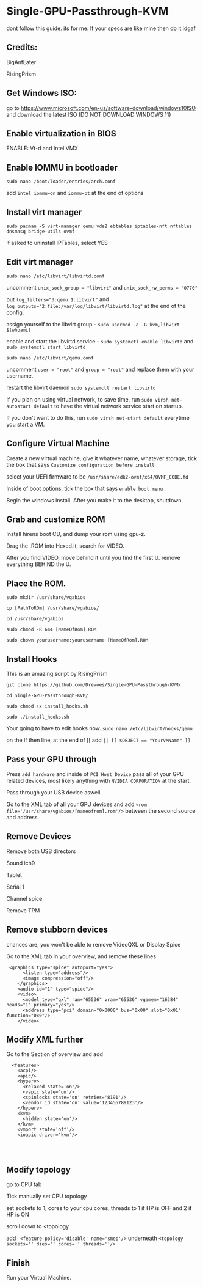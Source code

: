 # Single-GPU-Passthrough-KVM
dont follow this guide. its for me. If your specs are like mine then do it idgaf

## Credits:
BigAntEater

RisingPrism

## Get Windows ISO:
go to https://www.microsoft.com/en-us/software-download/windows10ISO and download the latest ISO (DO NOT DOWNLOAD WINDOWS 11)

## Enable virtualization in BIOS
ENABLE: Vt-d and Intel VMX

## Enable IOMMU in bootloader
`sudo nano /boot/loader/entries/arch.conf`

add `intel_iommu=on` and `iommu=pt` at the end of options

## Install virt manager
`sudo pacman -S virt-manager qemu vde2 ebtables iptables-nft nftables dnsmasq bridge-utils ovmf`

if asked to uninstall IPTables, select YES

## Edit virt manager
`sudo nano /etc/libvirt/libvirtd.conf`

uncomment `unix_sock_group = "libvirt"` and `unix_sock_rw_perms = "0770"`

put `log_filters="3:qemu 1:libvirt"` and `log_outputs="2:file:/var/log/libvirt/libvirtd.log"` at the end of the config.

assign yourself to the libvirt group - `sudo usermod -a -G kvm,libvirt $(whoami)`

enable and start the libvirtd service - `sudo systemctl enable libvirtd` and `sudo systemctl start libvirtd`

`sudo nano /etc/libvirt/qemu.conf`

uncomment `user = "root"` and `group = "root"` and replace them with your username.

restart the libvirt daemon `sudo systemctl restart libvirtd`

If you plan on using virtual network, to save time, run `sudo virsh net-autostart default` to have the virtual network service start on startup.

If you don't want to do this, run `sudo virsh net-start default` everytime you start a VM.

## Configure Virtual Machine
Create a new virtual machine, give it whatever name, whatever storage, tick the box that says `Customize configuration before install`

select your UEFI firmware to be `/usr/share/edk2-ovmf/x64/OVMF_CODE.fd`

Inside of boot options, tick the box that says `enable boot menu`

Begin the windows install. After you make it to the desktop, shutdown.

## Grab and customize ROM
Install hirens boot CD, and dump your rom using gpu-z.

Drag the .ROM into Hexed.it, search for VIDEO.

After you find VIDEO, move behind it until you find the first U. remove everything BEHIND the U.

## Place the ROM.

`sudo mkdir /usr/share/vgabios`

`cp [PathToROm] /usr/share/vgabios/`

`cd /usr/share/vgabios`

`sudo chmod -R 644 [NameOfRom].ROM`

`sudo chown yourusername:yourusername [NameOfRom].ROM`

## Install Hooks

This is an amazing script by RisingPrism

`git clone https://github.com/Drevoes/Single-GPU-Passthrough-KVM/`

`cd Single-GPU-Passthrough-KVM/`

`sudo chmod +x install_hooks.sh`

`sudo ./install_hooks.sh`

Your going to have to edit hooks now. `sudo nano /etc/libvirt/hooks/qemu`

on the If then line, at the end of [[ add `|| [[ $OBJECT == "YourVMName" ]]`

## Pass your GPU through
Press `add hardware` and inside of `PCI Host Device` pass all of your GPU related devices, most likely anything with `NVIDIA CORPORATION` at the start.

Pass through your USB device aswell.

Go to the XML tab of all your GPU devices and add `<rom file='/usr/share/vgabios/[nameofrom].rom'/>`  between the second source and address

## Remove Devices
Remove both USB directors

Sound ich9

Tablet

Serial 1

Channel spice

Remove TPM

## Remove stubborn devices
chances are, you won't be able to remove VideoQXL or Display Spice

Go to the XML tab in your overview, and remove these lines

```
 <graphics type="spice" autoport="yes">
      <listen type="address"/>
      <image compression="off"/>
    </graphics>
    <audio id="1" type="spice"/>
    <video>
      <model type="qxl" ram="65536" vram="65536" vgamem="16384" heads="1" primary="yes"/>
      <address type="pci" domain="0x0000" bus="0x00" slot="0x01" function="0x0"/>
    </video>
```

## Modify XML further
Go to the <Features> Section of overview and add

``` 
  <features>
    <acpi/>
    <apic/>
    <hyperv>
      <relaxed state='on'/>
      <vapic state='on'/>
      <spinlocks state='on' retries='8191'/>
      <vendor_id state='on' value='123456789123'/>
    </hyperv>
    <kvm>
      <hidden state='on'/>
    </kvm>
    <vmport state='off'/>
    <ioapic driver='kvm'/>
    
 
    
```

  ## Modify topology
 
 go to CPU tab
 
 Tick manually set CPU topology
 
 set sockets to 1, cores to your cpu cores, threads to 1 if HP is OFF and 2 if HP is ON
 
 scroll down to <topology
                          
 add ` <feature policy='disable' name='smep'/>` underneath `<topology sockets='' dies='' cores='' threads=''/>`
 
 ## Finish
 Run your Virtual Machine.
                          
                          
                          
                          
                       
 


